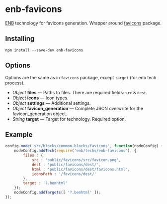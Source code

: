 # enb-favicons

[ENB](https://github.com/enb-make/enb) technology for favicons generation. Wrapper around [favicons](https://github.com/haydenbleasel/favicons) package.

## Installing

```
npm install --save-dev enb-favicons
```

## Options
Options are the same as in `favicons` package, except `target` (for enb tech process).

* *Object* **files** — Paths to files. There are required fields: `src` & `dest`.
* *Object* **icons** — Icon types.
* *Object* **settings** — Additional settings.
* *Object* **favicon_generation** — Complete JSON overwrite for the favicon_generation object.
* *String* **target** — Target for technology. Required option.

## Example

```javascript
config.node('src/blocks/common.blocks/favicons', function(nodeConfig) {
    nodeConfig.addTech(require('enb/techs/enb-favicons'), {
        files : {
            src : 'public/favicons/src/favicon.png',
            dest : 'public/favicons/dest/',
            html : 'public/favicons/dest/favicons.html',
            iconsPath : '/favicons/dest/'
        },
        target : '?.bemhtml'
    });
    nodeConfig.addTargets([ '?.bemhtml' ]);
});
```